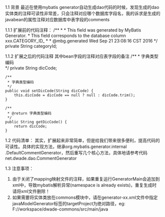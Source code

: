 1.1	背景
最近在使用mybatis generator自动生成dao代码的时候，发现生成的dao实体类的注释可读性非常差，只会注释对应哪个数据库字段名，我的诉求是生成的javabean的属性注释对应数据库中表字段的comments

1.1.1	扩展前的代码注释：
    /**
     *
     * This field was generated by MyBatis Generator.
     * This field corresponds to the database column xxx.CATEGORY_ID_
     *
     * @mbg.generated Wed Sep 21 23:08:16 CST 2016
     */
    private String categoryId;
    
1.1.2	扩展之后的代码注释
其中bean字段的注释对应表字段的备注
    /**
     *  字典类型编码  
     */
    private String dicCode;
    
    /**
     * 字典类型编码 
     */
    public void setDicCode(String dicCode) {
        this.dicCode = dicCode == null ? null : dicCode.trim();
    }
    
    /**
     * @return 字典类型编码  
     */
    public String getDicCode() {
        return dicCode;
    }
 
1.2	代码清单：
其实，扩展起来非常简单，但是给我们带来很多便利，提高代码的可读性。具体的实现方法，继承org.mybatis.generator.internal .DefaultCommentGenerator，然后重写几个核心方法，具体地请参考代码net.dwade.dao.CommentGenerator
 
1.3	注意事项：
1)	由于关闭了mapping映射文件的注释，如果重复运行GeneratorMain会追加到xml中，导致mybatis解析异常(namespace is already exists)，重复生成时请将xml文件删除！
2)	如果需要将实体类放在commons模块中，请在generator-xx.xml文件中指定javaModelGenerator标签的targetProject为绝对路径，eg: F://workspace/dwade-commons/src/main/java
